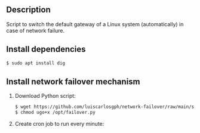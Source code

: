 Description
-----------

Script to switch the default gateway of a Linux system (automatically) in case of network failure.


Install dependencies
--------------------

```bash
$ sudo apt install dig
```

Install network failover mechanism
----------------------------------

1. Download Python script:

   ```bash
   $ wget https://github.com/luiscarlosgph/network-failover/raw/main/src/failover.py -O /opt/failover.py
   $ chmod ugo+x /opt/failover.py
   ```
   
3. Create cron job to run every minute:
